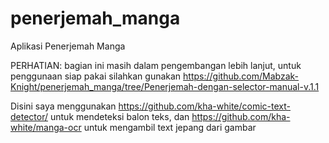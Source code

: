 # penerjemah_manga
Aplikasi Penerjemah Manga

PERHATIAN: bagian ini masih dalam pengembangan lebih lanjut, untuk penggunaan siap pakai silahkan gunakan https://github.com/Mabzak-Knight/penerjemah_manga/tree/Penerjemah-dengan-selector-manual-v.1.1

Disini saya menggunakan https://github.com/kha-white/comic-text-detector/ untuk mendeteksi balon teks, dan https://github.com/kha-white/manga-ocr untuk mengambil text jepang dari gambar

